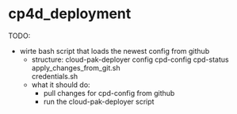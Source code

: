 # cp4d_deployment

TODO: 
- wirte bash script that loads the newest config from github
	- structure:
		cloud-pak-deployer
		config
			cpd-config
			cpd-status
		apply_changes_from_git.sh	
		credentials.sh
	- what it should do:
		- pull changes for cpd-config from github
		- run the cloud-pak-deployer script